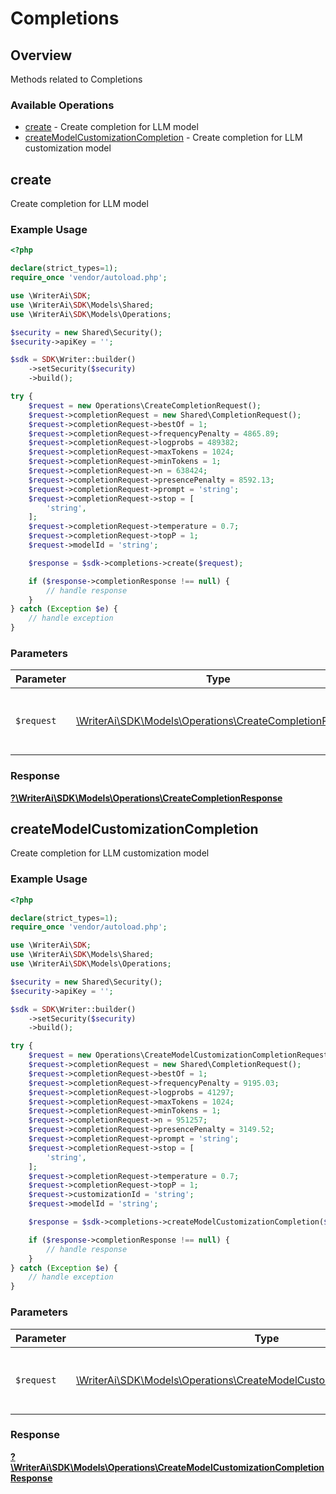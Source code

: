# Completions


## Overview

Methods related to Completions

### Available Operations

* [create](#create) - Create completion for LLM model
* [createModelCustomizationCompletion](#createmodelcustomizationcompletion) - Create completion for LLM customization model

## create

Create completion for LLM model

### Example Usage

```php
<?php

declare(strict_types=1);
require_once 'vendor/autoload.php';

use \WriterAi\SDK;
use \WriterAi\SDK\Models\Shared;
use \WriterAi\SDK\Models\Operations;

$security = new Shared\Security();
$security->apiKey = '';

$sdk = SDK\Writer::builder()
    ->setSecurity($security)
    ->build();

try {
    $request = new Operations\CreateCompletionRequest();
    $request->completionRequest = new Shared\CompletionRequest();
    $request->completionRequest->bestOf = 1;
    $request->completionRequest->frequencyPenalty = 4865.89;
    $request->completionRequest->logprobs = 489382;
    $request->completionRequest->maxTokens = 1024;
    $request->completionRequest->minTokens = 1;
    $request->completionRequest->n = 638424;
    $request->completionRequest->presencePenalty = 8592.13;
    $request->completionRequest->prompt = 'string';
    $request->completionRequest->stop = [
        'string',
    ];
    $request->completionRequest->temperature = 0.7;
    $request->completionRequest->topP = 1;
    $request->modelId = 'string';

    $response = $sdk->completions->create($request);

    if ($response->completionResponse !== null) {
        // handle response
    }
} catch (Exception $e) {
    // handle exception
}
```

### Parameters

| Parameter                                                                                                     | Type                                                                                                          | Required                                                                                                      | Description                                                                                                   |
| ------------------------------------------------------------------------------------------------------------- | ------------------------------------------------------------------------------------------------------------- | ------------------------------------------------------------------------------------------------------------- | ------------------------------------------------------------------------------------------------------------- |
| `$request`                                                                                                    | [\WriterAi\SDK\Models\Operations\CreateCompletionRequest](../../models/operations/CreateCompletionRequest.md) | :heavy_check_mark:                                                                                            | The request object to use for the request.                                                                    |


### Response

**[?\WriterAi\SDK\Models\Operations\CreateCompletionResponse](../../models/operations/CreateCompletionResponse.md)**


## createModelCustomizationCompletion

Create completion for LLM customization model

### Example Usage

```php
<?php

declare(strict_types=1);
require_once 'vendor/autoload.php';

use \WriterAi\SDK;
use \WriterAi\SDK\Models\Shared;
use \WriterAi\SDK\Models\Operations;

$security = new Shared\Security();
$security->apiKey = '';

$sdk = SDK\Writer::builder()
    ->setSecurity($security)
    ->build();

try {
    $request = new Operations\CreateModelCustomizationCompletionRequest();
    $request->completionRequest = new Shared\CompletionRequest();
    $request->completionRequest->bestOf = 1;
    $request->completionRequest->frequencyPenalty = 9195.03;
    $request->completionRequest->logprobs = 41297;
    $request->completionRequest->maxTokens = 1024;
    $request->completionRequest->minTokens = 1;
    $request->completionRequest->n = 951257;
    $request->completionRequest->presencePenalty = 3149.52;
    $request->completionRequest->prompt = 'string';
    $request->completionRequest->stop = [
        'string',
    ];
    $request->completionRequest->temperature = 0.7;
    $request->completionRequest->topP = 1;
    $request->customizationId = 'string';
    $request->modelId = 'string';

    $response = $sdk->completions->createModelCustomizationCompletion($request);

    if ($response->completionResponse !== null) {
        // handle response
    }
} catch (Exception $e) {
    // handle exception
}
```

### Parameters

| Parameter                                                                                                                                         | Type                                                                                                                                              | Required                                                                                                                                          | Description                                                                                                                                       |
| ------------------------------------------------------------------------------------------------------------------------------------------------- | ------------------------------------------------------------------------------------------------------------------------------------------------- | ------------------------------------------------------------------------------------------------------------------------------------------------- | ------------------------------------------------------------------------------------------------------------------------------------------------- |
| `$request`                                                                                                                                        | [\WriterAi\SDK\Models\Operations\CreateModelCustomizationCompletionRequest](../../models/operations/CreateModelCustomizationCompletionRequest.md) | :heavy_check_mark:                                                                                                                                | The request object to use for the request.                                                                                                        |


### Response

**[?\WriterAi\SDK\Models\Operations\CreateModelCustomizationCompletionResponse](../../models/operations/CreateModelCustomizationCompletionResponse.md)**


